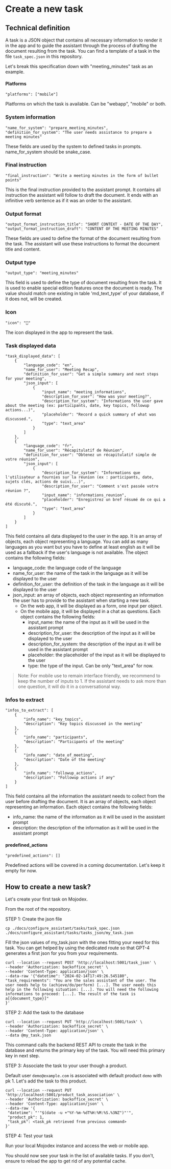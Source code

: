 # Create a new task

## Technical definition
A task is a JSON object that contains all necessary information to render it in the app and to guide the assistant through the process of drafting the document resulting from the task.
You can find a template of a task in the file `task_spec.json` in this repository.

Let's break this specification down with "meeting_minutes" task as an example.

#### Platforms
```
"platforms": ["mobile"]
```
Platforms on which the task is available. Can be "webapp", "mobile" or both.

### System information
```
"name_for_system": "prepare_meeting_minutes",
"definition_for_system": "The user needs assistance to prepare a meeting minutes"
```
These fields are used by the system to defined tasks in prompts. name_for_system should be snake_case.

### Final instruction
```
"final_instruction": "Write a meeting minutes in the form of bullet points"
```
This is the final instruction provided to the assistant prompt. It contains all instruction the assistant will follow to draft the document. It ends with an infinitive verb sentence as if it was an order to the assistant.

### Output format
```
"output_format_instruction_title": "SHORT CONTEXT - DATE OF THE DAY",
"output_format_instruction_draft": "CONTENT OF THE MEETING MINUTES"
```
These fields are used to define the format of the document resulting from the task. The assistant will use these instructions to format the document title and content.

### Output type
```
"output_type": "meeting_minutes"
```
This field is used to define the type of document resulting from the task. It is used to enable special edition features once the document is ready. The value should match one existing in table 'md_text_type' of your database, if it does not, will be created.

### Icon
```
"icon": "📝"
```
The icon displayed in the app to represent the task.

### Task displayed data
```
"task_displayed_data": [
    {
        "language_code": "en", 
        "name_for_user": "Meeting Recap",
        "definition_for_user": "Get a simple summary and next steps for your meeting",
        "json_input": [  
            {
                "input_name": "meeting_informations",
                "description_for_user": "How was your meeting?",
                "description_for_system": "Informations the user gave about the meeting (ex: participants, date, key topics, followup actions...)",
                "placeholder": "Record a quick summary of what was discussed.",
                "type": "text_area"
            }
        ]
    },
    {
        "language_code": "fr",
        "name_for_user": "Récapitulatif de Réunion",
        "definition_for_user": "Obtenez un récapitulatif simple de votre réunion",
        "json_input": [
            {
                "description_for_system": "Informations que l'utilisateur a fournies sur la réunion (ex : participants, date, sujets clés, actions de suivi...)",
                "description_for_user": "Comment s'est passée votre réunion ?",
                "input_name": "informations_reunion",
                "placeholder": "Enregistrez un bref résumé de ce qui a été discuté.",
                "type": "text_area"
            }
        ]
    }
]
```
This field contains all data displayed to the user in the app. It is an array of objects, each object representing a language. You can add as many languages as you want but you have to define at least english as it will be used as a fallback if the user's language is not available.
The object contains the following fields:
- language_code: the language code of the language
- name_for_user: the name of the task in the language as it will be displayed to the user
- definition_for_user: the definition of the task in the language as it will be displayed to the user
- json_input: an array of objects, each object representing an information the user has to provide to the assistant when starting a new task. 
    - On the web app, it will be displayed as a form, one input per object. 
    - On the mobile app, it will be displayed in a chat as questions.
    Each object contains the following fields:
        - input_name: the name of the input as it will be used in the assistant prompt
        - description_for_user: the description of the input as it will be displayed to the user
        - description_for_system: the description of the input as it will be used in the assistant prompt
        - placeholder: the placeholder of the input as it will be displayed to the user
        - type: the type of the input. Can be only "text_area" for now.

> Note: For mobile use to remain interface friendly, we recommend to keep the number of inputs to 1. If the assistant needs to ask more than one question, it will do it in a conversational way.

### Infos to extract
```
"infos_to_extract": [
    {
        "info_name": "key_topics",
        "description": "Key topics discussed in the meeting"
    },
    {
        "info_name": "participants",
        "description": "Participants of the meeting"
    },
    {
        "info_name": "date_of_meeting",
        "description": "Date of the meeting"
    },
    {
        "info_name": "followup_actions",
        "description": "Followup actions if any"
    }
]
```
This field contains all the information the assistant needs to collect from the user before drafting the document. It is an array of objects, each object representing an information. Each object contains the following fields:
- info_name: the name of the information as it will be used in the assistant prompt
- description: the description of the information as it will be used in the assistant prompt


#### predefined_actions
```
"predefined_actions": []
```
Predefined actions will be covered in a coming documentation. Let's keep it empty for now.

## How to create a new task?

Let's create your first task on Mojodex.

From the root of the repository.

STEP 1: Create the json file
```
cp ./docs/configure_assistant/tasks/task_spec.json ./docs/configure_assistant/tasks/tasks_json/my_task.json
```

Fill the json values of my_task.json with the ones fitting your need for this task. 
You can get helped by using the dedicated route so that GPT-4 generates a first json for you from your requirements.
```
curl --location --request POST 'http://localhost:5001/task_json' \
--header 'Authorization: backoffice_secret' \
--header 'Content-Type: application/json' \
--data-raw '{"datetime": "2024-02-14T17:49:26.545180",
"task_requirements": "You are the sales assistant of the user. The user needs help to (achieve/do/perform) [...]. The user needs this help in the following situation: [...]. You will need the following informations to proceed: [...]. The result of the task is a[{document_type}]"
}'
```

STEP 2: Add the task to the database
```
curl --location --request PUT 'http://localhost:5001/task' \
--header 'Authorization: backoffice_secret' \
--header 'Content-Type: application/json' \
--data @my_task.json
```
This command calls the backend REST API to create the task in the database and returns the primary key of the task. You will need this primary key in next step.

STEP 3: Associate the task to your user though a product.

Default user `demo@example.com` is associated with default product `demo` with pk 1. Let's add the task to this product.
```
curl --location --request PUT 'http://localhost:5001/product_task_association' \
--header 'Authorization: backoffice_secret' \
--header 'Content-Type: application/json' \
--data-raw '{
 "datetime": "'"$(date -u +"%Y-%m-%dT%H:%M:%S.%3NZ")"'",
 "product_pk": 1,
 "task_pk": <task_pk retrieved from previous command>
}'
```

STEP 4: Test your task

Run your local Mojodex instance and access the web or mobile app.

You should now see your task in the list of available tasks. If you don't, ensure to reload the app to get rid of any potential cache.